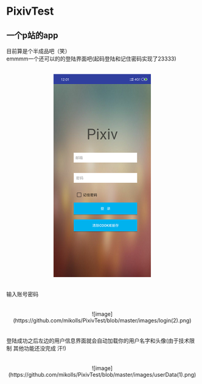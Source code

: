 # PixivTest
一个p站的app
-------------
目前算是个半成品吧（笑）
<br>
emmmm一个还可以的的登陆界面吧(起码登陆和记住密码实现了23333)
</br>
    <div  align=center>
         <br>![image](https://github.com/mikolls/PixivTest/blob/master/images/login(1).png)</br>
    </div>

<br>
输入账号密码
</br>
<br>
<div  align=center>
         <br>![image](https://github.com/mikolls/PixivTest/blob/master/images/login(2).png)</br>
    </div>
</br>
<br>
登陆成功之后左边的用户信息界面就会自动加载你的用户名字和头像(由于技术限制 其他功能还没完成 汗!)
</br>
<br>
<div  align=center>
         <br>![image](https://github.com/mikolls/PixivTest/blob/master/images/userData(1).png)</br>
    </div>
</br>
